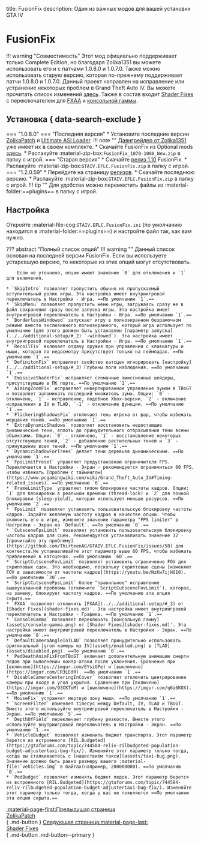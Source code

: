 title: FusionFix
description: Один из важных модов для вашей установки GTA IV

# FusionFix
!!! warning "Совместимость" 
    Этот мод официально поддерживает только Complete Edition, но благодаря Zolika1351 вы можете использовать его и с патчами 1.0.8.0 и 1.0.7.0. Также можно использовать старую версию, которая по-прежнему поддерживает патчи 1.0.8.0 и 1.0.7.0.
Данный проект направлен на исправление или устранение некоторых проблем в Grand Theft Auto IV. Вы можете прочитать список изменений [здесь](https://github.com/ThirteenAG/GTAIV.EFLC.FusionFix/blob/master/readme.md). Также в состав входит [Shader Fixes](shader-fixes.md) с переключателем для [FXAA](../../additional-setup/#_3) и [консольной гаммы](assets/console-gamma.png).

## Установка { data-search-exclude }
=== "1.0.8.0"
    === "Последняя версия"
        * Установите последние версии [ZolikaPatch](zolikapatch.md) и [Ultimate ASI Loader](../../mod-dependencies/#ultimate-asi-loader).
        !!! note ""
            [Давнгрейдер от Zolika1351](../../downgrading/#zolika1351) уже имеет их в своем комплекте.
        * Скачайте FusionFix из Optional mods [здесь](https://zolika1351.pages.dev/mods/ivpatch/downgrading).
        * Распакуйте :material-zip-box:`FusionFix_1070-1080_New.zip` в папку с игрой.
    === "Старая версия"
        * Скачайте [релиз 1.10](https://github.com/ThirteenAG/GTAIV.EFLC.FusionFix/releases/tag/v1.10) FusionFix.
        * Распакуйте :material-zip-box:`GTAIV.EFLC.FusionFix.zip` в папку с игрой.
=== "1.2.0.59"
    * Перейдите на страницу [релизов](https://github.com/ThirteenAG/GTAIV.EFLC.FusionFix).
    * Скачайте последнюю версию.
    * Распакуйте :material-zip-box:`GTAIV.EFLC.FusionFix.zip` в папку с игрой.
!!! tip ""
    Для удобства можно переместить файлы из :material-folder:==plugins== в папку с игрой.
## Настройка
Откройте :material-file-cog:`GTAIV.EFLC.FusionFix.ini` (по умолчанию находится в :material-folder:==plugins==) и настройте файл так, как вам нужно.

??? abstract "Полный список опций"
    !!! warning ""
        Данный список основан на последней версии FusionFix. Если вы используете устаревшую версию, то некоторые из этих опций могут отсутствовать.

        Если не уточнено, опции имеют значение `0` для отключения и `1` для включения.
    
    * `SkipIntro` позволяет пропустить обычно не пропускаемый вступительный ролик игры. Эта настройка имеет внутриигровой переключатель в Настройки - Игра. ==По умолчанию `1`.==
    * `SkipMenu` позволяет пропустить меню игры, загружаясь сразу же в файл сохранения сразу после запуска игры. Эта настройка имеет внутриигровой переключатель в Настройки - Игра. ==По умолчанию `1`.==
    * `BorderlessWindowed` запускает игру в полноэкранном безрамочном режиме вместо экслюзивного полноэкранного, который игра использует по умолчанию (для этого должен быть установлен [параметр запуска](../../additional-setup/#_2) `-windowed`). Эта настройка имеет внутриигровой переключатель в Настройки - Игра. ==По умолчанию `1`.==
    * `RecoilFix` включает отдачу оружия при управлении с клавиатуры и мыши, которая по недосмотру присутствует только на геймпадах. ==По умолчанию `1`.==
    * `DefinitonFix` исправляет свойство катсцен игнорировать [настройку](../../additional-setup/#_3) Глубины поля наблюдения. ==По умолчанию `1`.==
    * `EmissiveShaderFix` исправляет сломанные эмиссионные шейдеры, присутствующие в ПК порте. ==По умолчанию `1`.==
    * `AimingZoomFix` исправляет инвертированное управление зумом в TBoGT и позволяет запоминать последний множитель зума. Опции: `0` - отключено, `1` - исправление, подобное Xbox-версии, `2` - включение исправления в IV и TLAD, `-1` - отключение функции. ==По умолчанию `1`.==
    * `FlickeringShadowsFix` отключает тень игрока от фар, чтобы избежать мерцания теней. ==По умолчанию `1`.==
    * `ExtraDynamicShadows` позволяет восстановить недостающие динамические тени, вплоть до принудительного отбрасывания тени всеми объектами. Опции: `0` - отключено, `1` - восстановление некоторых отсутствующих теней, `2` - добавление растительных теней и `3` - принуждение всех теней. ==По умолчанию `1`.==
    * `DynamicShadowForTrees` делает тени деревьев динамическими. ==По умолчанию `1`.==
    * `FpsLimitPreset` управляет предустановкой ограничителя FPS. Переключается в Настройки - Экран - рекомендуется ограничиться 60 FPS, чтобы избежать [проблем с таймингом](https://www.pcgamingwiki.com/wiki/Grand_Theft_Auto_IV#Timing-related_issues). ==По умолчанию `0`.==
    * `FrameLimitType` управляет типом блокировки частоты кадров. Опции: `1` для блокировки в реальном времени (thread-lock) и `2` для точной блокировки (sleep-yield), которая использует меньше ресурсов. ==По умолчанию `2`.==
    * `FpsLimit` позволяет установить пользовательскую блокировку частоты кадров. Задайте желаемую частоту кадров в качестве опции. Чтобы включить его в игре, измените значение параметра "FPS limiter" в Настройки - Экран на `Default`. ==По умолчанию `0`.==
    * `CutsceneFpsLimit` позволяет установить пользовательскую блокировку частоты кадров для сцен. Рекомендуется устанавливать значение 32 - [прочитайте эту проблему](https://github.com/ThirteenAG/GTAIV.EFLC.FusionFix/issues/58) для контекста.Не устанавливайте этот параметр выше 60 FPS, чтобы избежать приближений в катсценах. ==По умолчанию `60`.==
    * `ScriptCutsceneFovLimit` позволяет установить ограничение FOV для скриптовых сцен. Это необходимо, поскольку скриптовые сцены [изменяют FOV в зависимости от частоты кадров](https://youtu.be/NzKw7ijHG10). ==По умолчанию `20`.==
    * `ScriptCutsceneFpsLimit` более "правильное" исправление вышеуказанной проблемы (отключите `ScriptCutsceneFovLimit`), которое, на замену, блокирует частоту кадров. ==По умолчанию эта опция скрыта.==
    * `FXAA` позволяет отключить [FXAA](../../additional-setup/#_3) от [Shader Fixes](shader-fixes.md)'. Эта настройка имеет внутриигровой переключатель в Настройки - Графика. ==По умолчанию `1`.==
    * `ConsoleGamma` позволяет переключать [консольную гамму](assets/console-gamma.png) от [Shader Fixes](shader-fixes.md)'. Эта настройка имеет внутриигровой переключатель в Настройки - Экран. ==По умолчанию `0`.==
    * `DefaultCameraAngleInTLAD` позволяет принудительно использовать оригинальный [угол камеры из IV](assets/enabled.png) в [TLAD](assets/disabled.png). ==По умолчанию `0`.==
    * `PedDeathAnimFixFromTBoGT` включает дополнительную анимацию смерти педов при выполнении контр-атаки после уклонения. Сравнение при [включено](https://imgur.com/EYsiGPe) и [выключено](https://imgur.com/CR3LEdR). ==По умолчанию `1`.== 
    * `DisableCameraCenteringInCover` позволяет отключить центрирование камеры при входе в угол укрытия. Сравнение при [включено](https://imgur.com/93CKToM) и [выключено](https://imgur.com/q6i6KOX). ==По умолчанию `1`.== 
    * `MouseFix` устраняет мертвую зону мыши. ==По умолчанию `1`.== 
    * `ScreenFilter` изменяет timecyc между Default, IV, TLAD и TBoGT. Вместо этого используйте внутриигровой переключатель в Настройки - Экран. ==По умолчанию `5`.==
    * `DepthOfField` переключает глубину резкости. Вместе этого используйте внутриигровой переключатель в Настройки - Экран. ==По умолчанию `1`.== 
    * `VehicleBudget` позволяет изменить бюджет транспорта. Этот параметр берется из встроенного [RIL.Budgeted](https://gtaforums.com/topic/744584-reliv-rilbudgeted-population-budget-adjustertaxi-bug-fix/). Изменяйте этот параметр только тогда, когда вы сталкиваетесь с [нашествием такси](assets/taxi-bug.png). Значение должно быть равно размеру вашего :material-file:`vehicles.img` в байтах(например, 200000000). ==По умолчанию `0`.==
    * `PedBudget` позволяет изменять бюджет педов. Этот параметр берется из встроенного [RIL.Budgeted](https://gtaforums.com/topic/744584-reliv-rilbudgeted-population-budget-adjustertaxi-bug-fix/). Изменяйте этот параметр только тогда, когда у вас не появляются ==По умолчанию эта опция скрыта.==

[:material-page-first:Предыдущая страница <br>ZolikaPatch</br>](zolikapatch.md){ .md-button } [Следующая страница:material-page-last: <br>Shader Fixes</br>](shader-fixes.md){ .md-button .md-button--primary }
